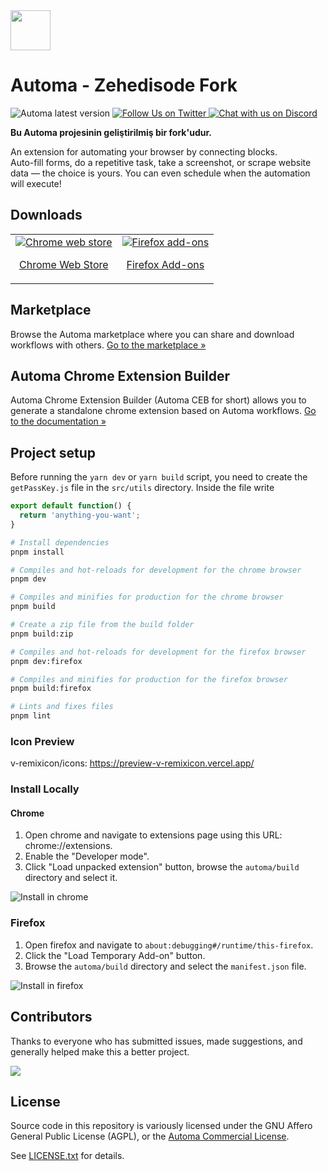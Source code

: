 <img src="src/assets/images/icon-128.png" width="64"/>

# Automa - Zehedisode Fork
<p>
  <img alt="Automa latest version" src="https://img.shields.io/github/package-json/v/AutomaApp/automa" />
  <a href="https://twitter.com/AutomaApp">
    <img alt="Follow Us on Twitter" src="https://img.shields.io/twitter/follow/AutomaApp?style=social" />
  </a>
  <a href="https://discord.gg/C6khwwTE84">
    <img alt="Chat with us on Discord" src="https://img.shields.io/discord/942211415517835354?label=join%20discord&logo=Discord&logoColor=white" />
  </a>
</p>

**Bu Automa projesinin geliştirilmiş bir fork'udur.**

An extension for automating your browser by connecting blocks. <br />
Auto-fill forms, do a repetitive task, take a screenshot, or scrape website data — the choice is yours. You can even schedule when the automation will execute!

## Downloads
<table cellspacing="0" cellpadding="0">
  <tr>
    <td valign="center">
      <a align="center" href="https://chrome.google.com/webstore/detail/automa/infppggnoaenmfagbfknfkancpbljcca">
        <img src="https://user-images.githubusercontent.com/22908993/166417152-f870bfbd-1770-4c28-b69d-a7303aebc9a6.png" alt="Chrome web store" />
        <p align="center">Chrome Web Store</p>
      </a>
    </td>
    <td valign="center">
      <a href="https://addons.mozilla.org/en-US/firefox/addon/automa/">
        <img src="https://user-images.githubusercontent.com/22908993/166417727-3481fef4-00e5-4cf0-bb03-27fb880d993c.png" alt="Firefox add-ons" />
        <p align="center">Firefox Add-ons</p>
      </a>
    </td>
  </tr>
</table>

## Marketplace
Browse the Automa marketplace where you can share and download workflows with others. [Go to the marketplace &#187;](https://extension.automa.site/marketplace)

## Automa Chrome Extension Builder
Automa Chrome Extension Builder (Automa CEB for short) allows you to generate a standalone chrome extension based on Automa workflows. [Go to the documentation &#187;](https://docs.extension.automa.site/extension-builder)


## Project setup
Before running the `yarn dev` or `yarn build` script, you need to create the `getPassKey.js` file in the `src/utils` directory.  Inside the file write

```js
export default function() {
  return 'anything-you-want';
}
```

```bash
# Install dependencies
pnpm install

# Compiles and hot-reloads for development for the chrome browser
pnpm dev

# Compiles and minifies for production for the chrome browser
pnpm build

# Create a zip file from the build folder
pnpm build:zip

# Compiles and hot-reloads for development for the firefox browser
pnpm dev:firefox

# Compiles and minifies for production for the firefox browser
pnpm build:firefox

# Lints and fixes files
pnpm lint
```

### Icon Preview
v-remixicon/icons: https://preview-v-remixicon.vercel.app/

### Install Locally
#### Chrome
1. Open chrome and navigate to extensions page using this URL: chrome://extensions.
2. Enable the "Developer mode".
3. Click "Load unpacked extension" button, browse the `automa/build` directory and select it.

![Install in chrome](https://user-images.githubusercontent.com/22908993/166417152-f870bfbd-1770-4c28-b69d-a7303aebc9a6.png)

### Firefox
1. Open firefox and navigate to `about:debugging#/runtime/this-firefox`.
2. Click the "Load Temporary Add-on" button.
3. Browse the `automa/build` directory and select the `manifest.json` file.

![Install in firefox](https://user-images.githubusercontent.com/22908993/166417727-3481fef4-00e5-4cf0-bb03-27fb880d993c.png)

## Contributors
Thanks to everyone who has submitted issues, made suggestions, and generally helped make this a better project.

<a href="https://github.com/AutomaApp/automa/graphs/contributors">
  <img src="https://contrib.rocks/image?repo=AutomaApp/automa" />
</a>

## License
Source code in this repository is variously licensed under the GNU Affero General Public License (AGPL), or the [Automa Commercial License](https://extension.automa.site/license/commercial/).

See [LICENSE.txt](./LICENSE.txt) for details.
